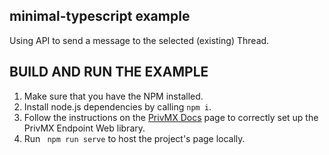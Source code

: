 ## minimal-typescript example
Using API to send a message to the selected (existing) Thread.

## BUILD AND RUN THE EXAMPLE
1. Make sure that you have the NPM installed.
2. Install node.js dependencies by calling `npm i`.
3. Follow the instructions on the [PrivMX Docs](https://docs.privmx.dev/docs/latest/js/introduction#setting-up-web-endpoint) page to correctly set up the PrivMX Endpoint Web library.
4. Run ` npm run serve` to host the project's page locally.
